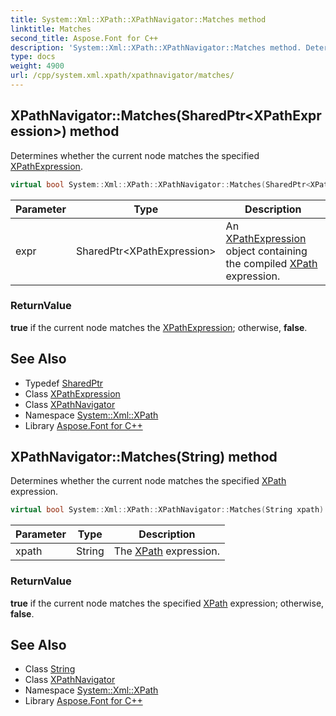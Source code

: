 ```yaml
---
title: System::Xml::XPath::XPathNavigator::Matches method
linktitle: Matches
second_title: Aspose.Font for C++
description: 'System::Xml::XPath::XPathNavigator::Matches method. Determines whether the current node matches the specified XPathExpression in C++.'
type: docs
weight: 4900
url: /cpp/system.xml.xpath/xpathnavigator/matches/
---
```

## XPathNavigator::Matches(SharedPtr\<XPathExpression\>) method


Determines whether the current node matches the specified [XPathExpression](../../xpathexpression/).

```cpp
virtual bool System::Xml::XPath::XPathNavigator::Matches(SharedPtr<XPathExpression> expr)
```


| Parameter | Type | Description |
| --- | --- | --- |
| expr | SharedPtr\<XPathExpression\> | An [XPathExpression](../../xpathexpression/) object containing the compiled [XPath](../../) expression. |

### ReturnValue

**true** if the current node matches the [XPathExpression](../../xpathexpression/); otherwise, **false**.

## See Also

* Typedef [SharedPtr](../../../system/sharedptr/)
* Class [XPathExpression](../../xpathexpression/)
* Class [XPathNavigator](../)
* Namespace [System::Xml::XPath](../../)
* Library [Aspose.Font for C++](../../../)
## XPathNavigator::Matches(String) method


Determines whether the current node matches the specified [XPath](../../) expression.

```cpp
virtual bool System::Xml::XPath::XPathNavigator::Matches(String xpath)
```


| Parameter | Type | Description |
| --- | --- | --- |
| xpath | String | The [XPath](../../) expression. |

### ReturnValue

**true** if the current node matches the specified [XPath](../../) expression; otherwise, **false**.

## See Also

* Class [String](../../../system/string/)
* Class [XPathNavigator](../)
* Namespace [System::Xml::XPath](../../)
* Library [Aspose.Font for C++](../../../)
